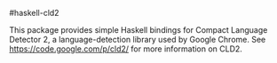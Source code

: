 #haskell-cld2

This package provides simple Haskell bindings for Compact Language
Detector 2, a language-detection library used by Google Chrome. See
<https://code.google.com/p/cld2/> for more information on CLD2.